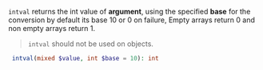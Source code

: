 `intval` returns the int value of __argument__, using the specified __base__ for the conversion by default its base 10 or 0 on failure, Empty arrays return 0 and non empty arrays return 1.


> `intval` should not be used on objects.

```PHP
 intval(mixed $value, int $base = 10): int
```